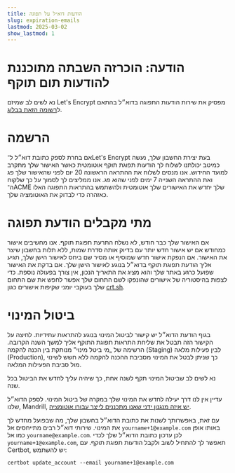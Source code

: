 ```yaml
---
title: הודעות דוא״ל על תפוגה
slug: expiration-emails
lastmod: 2025-03-02
show_lastmod: 1
---
```


# הודעה: הוכרזה השבתה מתוכננת להודעות תום תוקף

נא לשים לב שמיזם Let's Encrypt מפסיק את שירות הודעות התפוגה בדוא״ל בהתאם ל[רשומה הזאת בבלוג](/2025/01/22/ending-expiration-emails/).

# הרשמה

אם בחרת לספק כתובת דוא״ל ל־Let's Encrypt בעת יצירת החשבון שלך, נעשה כמיטב יכולתנו לשלוח לך הודעות תפוגת תוקף אוטומטית כאשר האישור שלך מתקרב למועד החידוש. אנו מנסים לשלוח את ההתראה הראשונה 20 יום לפני שהאישור שלך פג ואת ההתראה השנייה 7 ימים לפני שהוא פג. אנו ממליצים לך לסמוך על כך שלקוח ה־ACME שלך יחדש את האישורים שלך אוטומטית ולהשתמש בהתראות התפוגה האלו כאזהרה כדי לבדוק את האוטומציה שלך.

# מתי מקבלים הודעת תפוגה

אם האישור שלך כבר חודש, לא נשלח התרעת תפוגת תוקף. אנו מחשיבים אישור כמחודש אם יש אישור חדש יותר עם בדיוק אותה סדרת שמות, ללא תלות בחשבון שיצר את האישור. אם הנפקת אישור חדש שמוסיף או מסיר שם ביחס לאישור הישן שלך, תגיע אליך הודעת תפוגת תוקף בדוא״ל בנוגע לאישור הישן שלך. אם בדקת את האישור שפועל כרגע באתר שלך והוא מציג את התאריך הנכון, אין צורך בפעולה נוספת. כדי לצפות בהיסטוריה של אישורים שהונפקו לשם התחום שלך אפשר לחפש את שם התחום שלך בעוקבי יומני שקיפות אישורים כגון [crt.sh](https://crt.sh/).

# ביטול המינוי

בגוף הודעת הדוא״ל יש קישור לביטול המינוי בנוגע להתראות עתידיות. לחיצה על הקישור הזה תבטל את שליחת התראות תפוגת התוקף אליך למשך השנה הקרובה. הרשימה של „מי ביטל מינוי” מנותקת בין הכנה להקמה (Staging) לבין פעילות מלאה (Production), כך שניתן לבטל את המינוי מסביבת ההכנה להקמה ללא חשש לשינוי מול סביבת הפעילות המלאה.

נא לשים לב שביטול המינוי תקף לשנה אחת, כך שיהיה עליך לחדש את הביטול בכל שנה.

עדיין אין לנו דרך יעילה לחדש את המינוי שלך במקרה של ביטול המינוי. לספק הדוא״ל שלנו, Mandrill, [יש איזה מנגנון ידני שאנו מתכננים לייצר עבורו אוטומציה](https://mandrill.zendesk.com/hc/en-us/articles/360039299913).

עם זאת, באפשרותך לשנות את כתובת הדוא״ל בחשבון שלך, מה שבפועל מחדש לך את המינוי. שירותי דוא״ל רבים מתייחסים אל `yourname+1@example.com` באותו אופן כמו אל `yourname@example.com`. לכן עדכון כתובת הדוא״ל שלך לכדי `yourname+1@example.com`, תאפשר לך להתחיל לשוב ולקבל הודעות תפוגת תוקף. עם Certbot, יש להשתמש:

`certbot update_account --email yourname+1@example.com`
